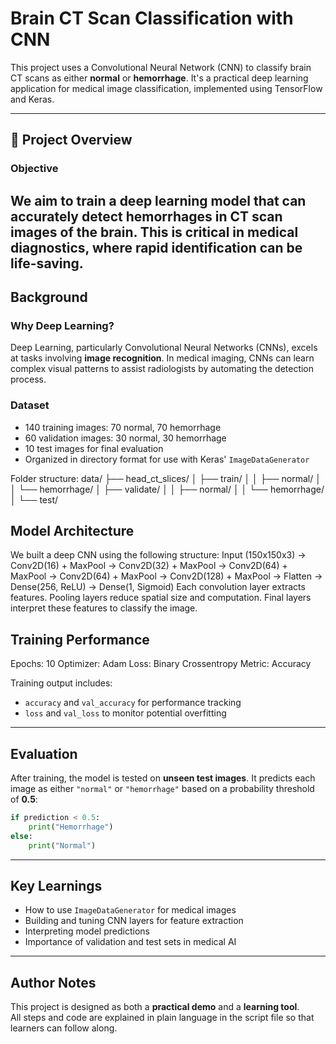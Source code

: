 # Brain CT Scan Classification with CNN

This project uses a Convolutional Neural Network (CNN) to classify brain CT scans as either **normal** or **hemorrhage**. It's a practical deep learning application for medical image classification, implemented using TensorFlow and Keras.

---

## 🧾 Project Overview

### Objective
We aim to train a deep learning model that can accurately detect hemorrhages in CT scan images of the brain. This is critical in medical diagnostics, where rapid identification can be life-saving.
---

## Background

### Why Deep Learning?
Deep Learning, particularly Convolutional Neural Networks (CNNs), excels at tasks involving **image recognition**. In medical imaging, CNNs can learn complex visual patterns to assist radiologists by automating the detection process.

### Dataset
- 140 training images: 70 normal, 70 hemorrhage
- 60 validation images: 30 normal, 30 hemorrhage
- 10 test images for final evaluation
- Organized in directory format for use with Keras' `ImageDataGenerator`

Folder structure:
data/ ├── head_ct_slices/ │ ├── train/ │ │ ├── normal/ │ │ └── hemorrhage/ │ ├── validate/ │ │ ├── normal/ │ │ └── hemorrhage/ │ └── test/

## Model Architecture

We built a deep CNN using the following structure:
Input (150x150x3)
→ Conv2D(16) + MaxPool
→ Conv2D(32) + MaxPool
→ Conv2D(64) + MaxPool
→ Conv2D(64) + MaxPool
→ Conv2D(128) + MaxPool
→ Flatten
→ Dense(256, ReLU)
→ Dense(1, Sigmoid)
Each convolution layer extracts features. Pooling layers reduce spatial size and computation. Final layers interpret these features to classify the image.

## Training Performance
Epochs: 10
Optimizer: Adam
Loss: Binary Crossentropy
Metric: Accuracy

Training output includes:
- `accuracy` and `val_accuracy` for performance tracking
- `loss` and `val_loss` to monitor potential overfitting

---

## Evaluation

After training, the model is tested on **unseen test images**. It predicts each image as either `"normal"` or `"hemorrhage"` based on a probability threshold of **0.5**:

```python
if prediction < 0.5:
    print("Hemorrhage")
else:
    print("Normal")
```
---

## Key Learnings

- How to use `ImageDataGenerator` for medical images
- Building and tuning CNN layers for feature extraction
- Interpreting model predictions
- Importance of validation and test sets in medical AI

---

## Author Notes

This project is designed as both a **practical demo** and a **learning tool**.  
All steps and code are explained in plain language in the script file so that learners can follow along.

